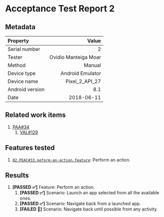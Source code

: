# Acceptance Test Report 2

## Metadata

| Property | Value|
|:--|--:|
| Serial number | 2 |
| Tester | Ovidio Manteiga Moar |
| Method | Manual |
| Device type | Android Emulator |
| Device name | Pixel_2_API_27 |
| Android version | 8.1 |
| Date | 2018-06-11 |

## Related work items

1. [PAA#34](https://lateaint.visualstudio.com/HorusSense/_workitems/edit/34)
    1. [VAL#129](https://lateaint.visualstudio.com/HorusSense/_workitems/edit/129)

## Features tested

1. [`02.PEAC#33.peform-an-action.feature`](../../../AcceptanceTests): Perform an action.

## Results

1. **[PASSED ✅]** Feature:  Perform an action. 
    1. **[PASSED ✅]** Scenario: Launch an app selected from all the available ones.
    2. **[PASSED ✅]** Scenario: Navigate back from a launched app.
    3. **[FAILED 🛑]** Scenario: Navigate back until possible from any activity.
